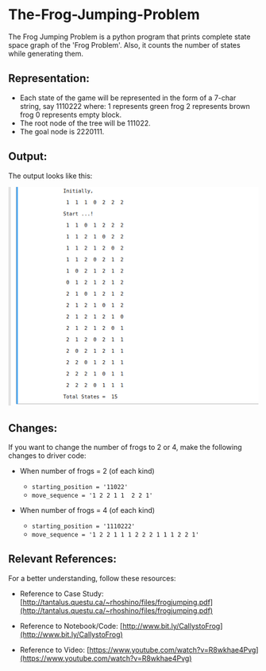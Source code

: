 # The-Frog-Jumping-Problem

The Frog Jumping Problem is a python program that prints complete state space graph of the 'Frog Problem'. Also, it counts the number of states while generating them.

## Representation:

* Each state of the game will be represented in the form of a 7-char string, say 1110222 where:  1 represents green frog 2 represents brown frog 0 represents empty block. 
* The root node of the tree will be 111022.
* The goal node is 2220111.

## Output:
 
 The output looks like this:
 
 ![Output](https://github.com/Agha-Muqarib/The-Frog-Jumping-Problem/blob/main/Images/Output.png)
 
 ## Changes:
 
 If you want to change the number of frogs to 2 or 4, make the following changes to driver code:
 
 * When number of frogs = 2 (of each kind)
   - ```starting_position = '11022'```
   - ```move_sequence = '1 2 2 1 1  2 2 1'```
 
 * When number of frogs = 4 (of each kind)
   - ```starting_position = '1110222'```
   - ```move_sequence = '1 2 2 1 1 1 2 2 2 1 1 1 2 2 1'```

## Relevant References:

For a better understanding, follow these resources:

* Reference to Case Study:
        [http://tantalus.questu.ca/~rhoshino/files/frogjumping.pdf](http://tantalus.questu.ca/~rhoshino/files/frogjumping.pdf) 
  
* Reference to Notebook/Code: 
        [http://www.bit.ly/CallystoFrog](http://www.bit.ly/CallystoFrog)
  
* Reference to Video: 
        [https://www.youtube.com/watch?v=R8wkhae4Pvg](https://www.youtube.com/watch?v=R8wkhae4Pvg)
 
 
